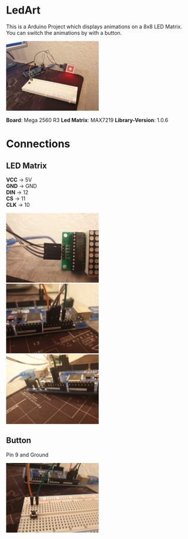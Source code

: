 # LedArt
This is a Arduino Project which displays animations on a 8x8 LED Matrix. You can switch the animations by with a button.

<img src="res/all.jpg" alt="Picture of all components" width="50%"/>

**Board**: Mega 2560 R3
**Led Matrix**: MAX7219
**Library-Version**: 1.0.6

# Connections
## LED Matrix
**VCC** -> 5V <br>
**GND** -> GND <br>
**DIN** -> 12 <br>
**CS** -> 11 <br>
**CLK** -> 10 <br>

<img src="res/led_matrix.jpg" width="50%" alt="Picture of the LED matrix" />

<img src="res/digital_port_arduino.jpg" width="50%" alt="Picture of the arduino ports" />

<img src="res/otherside_arduino.jpg" width="50%" alt="Picture of otherside of the arduino" />

## Button
Pin 9 and Ground

<img src="res/button.jpg" width="50%" alt="Picture of the button" />
